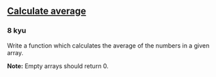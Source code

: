 <h2><a href=https://www.codewars.com/kata/57a2013acf1fa5bfc4000921/train/python/68b61104ff6dd9a3315ccd43 target="_blank">Calculate average</a></h2><h3>8 kyu</h3><p>Write a function which calculates the average of the numbers in a given array.</p><p><strong>Note:</strong> Empty arrays should return 0.</p>